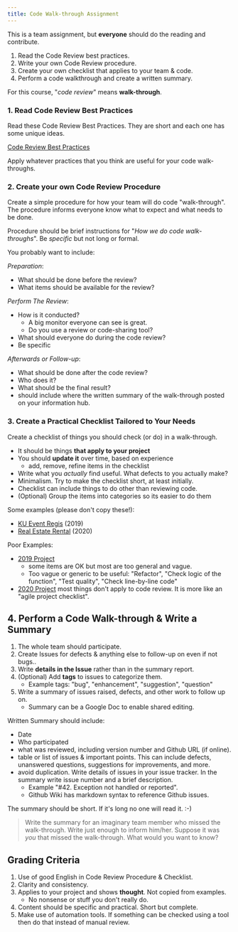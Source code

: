 ```yaml
---
title: Code Walk-through Assignment
---
```


This is a team assignment, but **everyone** should do the reading and contribute.

1. Read the Code Review best practices.
2. Write your own Code Review procedure.
3. Create your own checklist that applies to your team & code.
4. Perform a code walkthrough and create a written summary.

For this course, "*code review*" means **walk-through**.


### 1. Read Code Review Best Practices

Read these Code Review Best Practices. They are short and each one has some unique ideas.

[Code Review Best Practices](https://cpske.github.io/ISP/code-review/code-review-best-practices#best-practices-from-perforce)

Apply whatever practices that you think are useful for your code walk-throughs.

### 2. Create your own Code Review Procedure

Create a simple procedure for how your team will do code "walk-through".
The procedure informs everyone know what to expect and what needs to be done.

Procedure should be brief instructions for "*How we do code walk-throughs*".  Be *specific* but not long or formal.

You probably want to include:

*Preparation*:

- What should be done before the review?
- What items should be available for the review?

*Perform The Review*:

- How is it conducted?  
  - A big monitor everyone can see is great.
  - Do you use a review or code-sharing tool?
- What should everyone do during the code review?
- Be specific

*Afterwards or Follow-up*:

- What should be done after the code review?  
- Who does it?
- What should be the final result?
- should include where the written summary of the walk-through posted on your information hub.


### 3. Create a Practical Checklist Tailored to Your Needs

Create a checklist of things you should check (or do) in a walk-through.

- It should be things **that apply to your project**
- You should **update it** over time, based on experience
  - add, remove, refine items in the checklist
- Write what you *actually* find useful. What defects to you actually make?
- Minimalism. Try to make the checklist short, at least initially.
- Checklist can include things to do other than reviewing code.
- (Optional) Group the items into categories so its easier to do them

Some examples (please don't copy these!):

- [KU Event Regis](https://docs.google.com/document/d/1pRlqTeCQEq9T0g3NPf8yt26aUKCSKC3rqEyI3L4xy_I/edit#heading=h.imm89g97i44a) (2019)
- [Real Estate Rental](https://docs.google.com/document/d/1plSBYDK-mYTJ-u1JY7BV-esmCcP8XGtpmY4gUwgzB0g/edit) (2020)

Poor Examples:

- [2019 Project](https://docs.google.com/document/d/1yKp1QEeML1Y40vKWtDQXcF1b86ywMhAMUPt1jFsnZ90/edit) 
  - some items are OK but most are too general and vague. 
  - Too vague or generic to be useful: "Refactor", "Check logic of the function", "Test quality", "Check line-by-line code" 
- [2020 Project](https://github.com/Jomsaruj/DEK-COM/wiki/Code%20Review%20Checklist) most things don't apply to code review. It is more like an "agile project checklist".


## 4. Perform a Code Walk-through & Write a Summary

1. The whole team should participate.
3. Create Issues for defects & anything else to follow-up on even if not bugs.. 
3. Write **details in the Issue** rather than in the summary report.
4. (Optional) Add **tags** to issues to categorize them. 
   - Example tags: "bug", "enhancement", "suggestion", "question"
5. Write a summary of issues raised, defects, and other work to follow up on.
   - Summary can be a Google Doc to enable shared editing.

Written Summary should include: 

- Date
- Who participated
- what was reviewed, including version number and Github URL (if online).
- table or list of issues & important points. This can include defects, unanswered questions, suggestions for improvements, and more.
- avoid duplication. Write details of issues in your issue tracker.  In the summary write issue number and a brief description.
  - Example "#42. Exception not handled or reported".
  - Github Wiki has markdown syntax to reference Github issues.

The summary should be short. If it's long no one will read it. :-)

> Write the summary for an imaginary team member who missed the walk-through. Write just enough to inform him/her.
> Suppose it was *you* that missed the walk-through. What would you want to know?

## Grading Criteria

1. Use of good English in Code Review Procedure & Checklist.
2. Clarity and consistency.
3. Applies to your project and shows **thought**. Not copied from examples.
   - No nonsense or stuff you don't really do.
4. Content should be specific and practical. Short but complete.
5. Make use of automation tools. If something can be checked using a tool then do that instead of manual review.
